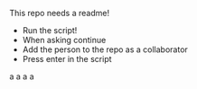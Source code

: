 This repo needs a readme!

* Run the script!
* When asking continue
* Add the person to the repo as a collaborator
* Press enter in the script

a
a
a
a
